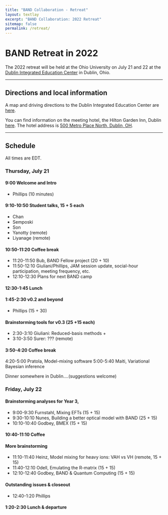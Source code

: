 ```yaml
---
title: "BAND Collaboration - Retreat"
layout: textlay
excerpt: "BAND Collaboration: 2022 Retreat"
sitemap: false
permalink: /retreat/
---
```


# BAND Retreat in 2022

<p>
The 2022 retreat will be held at the Ohio University on July 21 and 22 at the
<!-- College of Health Sciences and Professions -->
<a href="https://www.ohio.edu/chsp/dublin-center/dublin-integrated-education-center">Dublin Integrated Education Center</a> in Dublin, Ohio.

</p>

---

## Directions and local information

<p>
A map and driving directions to the Dublin Integrated Education Center are <a href="/images/pdfs/Dublin_MapDirections.pdf">here</a>.
</p>

<p>
You can find information on the meeting hotel, the Hilton Garden Inn, Dublin <a href="https://www.hilton.com/en/hotels/cmhdhgi-hilton-garden-inn-columbus-dublin/?SEO_id=GMB-AMER-GI-CMHDHGI&y_source=1_MjA4NDMzOS03MTUtbG9jYXRpb24ud2Vic2l0ZQ%3D%3D">here</a>. The hotel address is <a href="https://www.google.com/maps?q=500+Metro+Place+North,+Dublin,+Ohio,+43017,+USA">500 Metro Place North, Dublin, OH</a>.
</p>

---

## Schedule

<p>
All times are EDT.
</p>

### Thursday, July 21


#### 9:00 Welcome and Intro
* Phillips (10 minutes)

#### 9:10-10:50 Student talks, 15 + 5 each
* Chan
* Semposki
* Son 
* Yanotty (remote)
* Liyanage (remote)

#### 10:50-11:20 Coffee break 

* 11:20-11:50 Bub, BAND Fellow project (20 + 10)
* 11:50-12:10 Giuliani/Phillips, JAM session update, social-hour participation, meeting frequency, etc. 
* 12:10-12:30 Plans for next BAND camp

#### 12:30-1:45 Lunch

#### 1:45-2:30 v0.2 and beyond
* Phillips (15 + 30)

#### Brainstorming tools for v0.3 (25 +15 each)
* 2:30-3:10 Giuliani: Reduced-basis methods +
* 3:10-3:50 Surer: ??? (remote) 

#### 3:50-4:20 Coffee break

4:20-5:00 Pratola, Model-mixing software
5:00-5:40 Maiti, Variational Bayesian inference 

Dinner somewhere in Dublin….(suggestions welcome)

### Friday, July 22

#### Brainstorming analyses for Year 3,
* 9:00-9:30 Furnstahl, Mixing EFTs (15 + 15)
* 9:30-10:10 Nunes, Building a better optical model with BAND (25 + 15)
* 10:10-10:40 Godbey, BMEX (15 + 15)

#### 10:40-11:10 Coffee


#### More brainstorming
* 11:10-11:40 Heinz, Model mixing for heavy ions: VAH vs VH (remote, 15 + 15)
* 11:40-12:10 Odell, Emulating the R-matrix (15 + 15)
* 12:10-12:40 Godbey, BAND & Quantum Computing (15 + 15)


#### Outstanding issues & closeout
* 12:40-1:20 Phillips

#### 1:20-2:30 Lunch & departure

